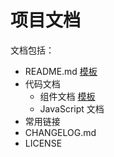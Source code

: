 # 项目文档
文档包括：
* README.md [模板](template/README.md)
* 代码文档
  * 组件文档 [模板](template/doc/component.md)
  * JavaScript 文档
* 常用链接
* CHANGELOG.md
* LICENSE